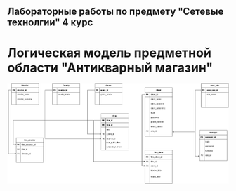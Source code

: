 Лабораторные работы по предмету "Сетевые технолгии" 4 курс
---
<h1>Логическая модель предметной области "Антикварный магазин"</h1>

![логическая модель](./2lab/логическая%20модель%20антикварный%20магазин.png)
